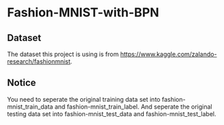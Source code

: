 # Fashion-MNIST-with-BPN

## Dataset 
The dataset this project is using is from https://www.kaggle.com/zalando-research/fashionmnist.

## Notice
You need to seperate the original training data set into fashion-mnist_train_data and fashion-mnist_train_label.
And seperate the original testing data set into fashion-mnist_test_data and fashion-mnist_test_label.
